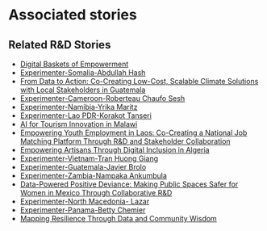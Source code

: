 # Associated stories

<!-- !!DO NOT REMOVE!! start autogenerated hyperlinks -->
## Related R&D Stories
- [Digital Baskets of Empowerment](/stories/?doc=Explorers_SLV)
- [Experimenter-Somalia-Abdullah Hash](/stories/?doc=Experimenters_SOM)
- [From Data to Action: Co-Creating Low-Cost, Scalable Climate Solutions with Local Stakeholders in Guatemala](/stories/?doc=Explorers_GTM)
- [Experimenter-Cameroon-Roberteau Chaufo Sesh](/stories/?doc=Experimenters_CMR)
- [Experimenter-Namibia-Yrika Maritz](/stories/?doc=Experimenters_NAM)
- [Experimenter-Lao PDR-Korakot Tanseri](/stories/?doc=Experimenters_LAO)
- [AI for Tourism Innovation in Malawi](/stories/?doc=Explorers_MWI)
- [Empowering Youth Employment in Laos: Co-Creating a National Job Matching Platform Through R&D and Stakeholder Collaboration](/stories/?doc=Explorers_LAO)
- [Empowering Artisans Through Digital Inclusion in Algeria](/stories/?doc=Explorers_DZA)
- [Experimenter-Vietnam-Tran Huong Giang](/stories/?doc=Experimenters_VNM)
- [Experimenter-Guatemala-Javier Brolo](/stories/?doc=Experimenters_GTM)
- [Experimenter-Zambia-Nampaka Ankumbula](/stories/?doc=Experimenters_ZMB)
- [Data-Powered Positive Deviance: Making Public Spaces Safer for Women in Mexico Through Collaborative R&D](/stories/?doc=Explorers_MEX)
- [Experimenter-North Macedonia- Lazar](/stories/?doc=Experimenters_MKD)
- [Experimenter-Panama-Betty Chemier](/stories/?doc=Experimenters_PAN)
- [Mapping Resilience Through Data and Community Wisdom](/stories/?doc=Explorers_SOM)
<!-- !!DO NOT REMOVE!! end autogenerated hyperlinks -->